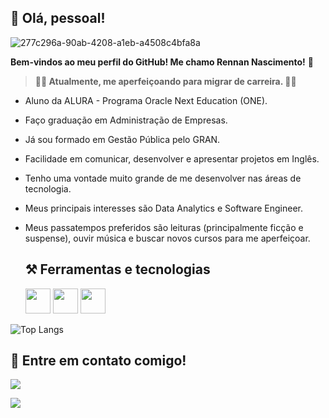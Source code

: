 ## 👋 Olá, pessoal!

 ![277c296a-90ab-4208-a1eb-a4508c4bfa8a](https://github.com/user-attachments/assets/38260b6d-9241-4cf3-8fc5-0ea9290da099)


**Bem-vindos ao meu perfil do GitHub! Me chamo Rennan Nascimento!** 👋
>  __🧑‍🔧 Atualmente, me aperfeiçoando para migrar de carreira. 👨‍🏫__
* Aluno da ALURA - Programa Oracle Next Education (ONE).
* Faço graduação em Administração de Empresas. 
* Já sou formado em Gestão Pública pelo GRAN.
* Facilidade em comunicar, desenvolver e apresentar projetos em Inglês.
* Tenho uma vontade muito grande de me desenvolver nas áreas de tecnologia.
* Meus principais interesses são Data Analytics e Software Engineer.
* Meus passatempos preferidos são leituras (principalmente ficção e suspense), ouvir música e buscar novos cursos para me aperfeiçoar.


  ## ⚒️ Ferramentas e tecnologias
  
   <img loading="lazy" src="https://cdn.jsdelivr.net/gh/devicons/devicon/icons/java/java-original.svg" width="40" height="40"/>
   <img loading="lazy" src="https://cdn.jsdelivr.net/gh/devicons/devicon/icons/linux/linux-original.svg" width="40" height="40"/> 
   <img loading="lazy" src="https://cdn.jsdelivr.net/gh/devicons/devicon/icons/git/git-original.svg" width="40" height="40"/>


![Top Langs](https://github-readme-stats.vercel.app/api/top-langs/?username=anuraghazra&hide_progress=true)

  ## 📨 Entre em contato comigo!
 <a href="https://www.linkedin.com/in/rennannascimento/" target="_blank"><img loading="lazy" src="https://img.shields.io/badge/-LinkedIn-%230077B5?style=for-the-badge&logo=linkedin&logoColor=white" target="_blank"></a>   
</div>   <a href = "mailto:rnnnsanttos@gmail.com"><img loading="lazy" src="https://img.shields.io/badge/Gmail-D14836?style=for-the-badge&logo=gmail&logoColor=white" target="_blank"></a>

          

  



